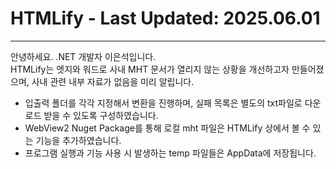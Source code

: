 # HTMLify - Last Updated: 2025.06.01
---
안녕하세요. .NET 개발자 이은석입니다. <br>
HTMLify는 엣지와 워드로 사내 MHT 문서가 열리지 않는 상황을 개선하고자 만들어졌으며, 사내 관련 내부 자료가 없음을 미리 알립니다.
- 입출력 폴더를 각각 지정해서 변환을 진행하며, 실패 목록은 별도의 txt파일로 다운로드 받을 수 있도록 구성하였습니다.
- WebView2 Nuget Package를 통해 로컬 mht 파일은 HTMLify 상에서 볼 수 있는 기능을 추가하였습니다.
- 프로그램 실행과 기능 사용 시 발생하는 temp 파일들은 AppData에 저장됩니다.
